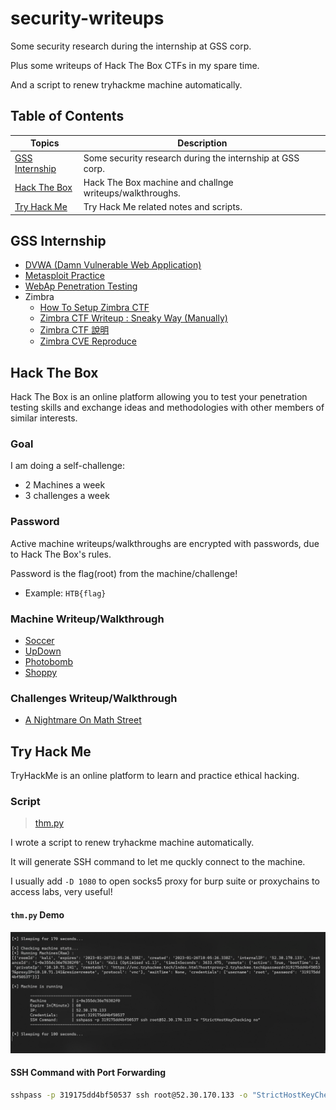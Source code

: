 # security-writeups

Some security research during the internship at GSS corp.

Plus some writeups of Hack The Box CTFs in my spare time.

And a script to renew tryhackme machine automatically.

## Table of Contents

Topics | Description
--- | ---
[GSS Internship](#gss-internship) | Some security research during the internship at GSS corp.
[Hack The Box](#hack-the-box) | Hack The Box machine and challnge writeups/walkthroughs.
[Try Hack Me](#try-hack-me) | Try Hack Me related notes and scripts.

## GSS Internship

- [DVWA (Damn Vulnerable Web Application)](./gss/DVWA.md)
- [Metasploit Practice](./gss/metasploit.md)
- [WebAp Penetration Testing](./gss/WebAp-PT.md)
- Zimbra
  - [How To Setup Zimbra CTF](https://medium.com/@opabravo/frist-time-deploying-a-ctf-challenge-c13871d45970)
  - [Zimbra CTF Writeup : Sneaky Way (Manually)](https://medium.com/@opabravo/zimbra-ctf-writeup-manually-6afe91be52a0)
  - [Zimbra CTF 說明](./gss/Zimbra-CTF-Intro.pdf)
  - [Zimbra CVE Reproduce](./gss/Zimbra.pdf)

## Hack The Box

Hack The Box is an online platform allowing you to test your penetration testing skills and exchange ideas and methodologies with other members of similar interests.

### Goal

I am doing a self-challenge:

- 2 Machines a week
- 3 challenges a week

### Password

Active machine writeups/walkthroughs are encrypted with passwords, due to Hack The Box's rules.

Password is the flag(root) from the machine/challenge!

- Example: `HTB{flag}`

### Machine Writeup/Walkthrough

- [Soccer](./htb/Machines/Soccer.pdf)
- [UpDown](./htb/Machines/Updown.pdf)
- [Photobomb](./htb/Machines/Photobomb.pdf)
- [Shoppy](./htb/Machines/Shoppy.pdf)

### Challenges Writeup/Walkthrough

- [A Nightmare On Math Street](./htb/Challenges/A-Nightmare-On-Math-Street.pdf)

## Try Hack Me

TryHackMe is an online platform to learn and practice ethical hacking.

### Script

> [thm.py](./thm/thm.py)

I wrote a script to renew tryhackme machine automatically.

It will generate SSH command to let me quckly connect to the machine.

I usually add `-D 1080` to open socks5 proxy for burp suite or proxychains to access labs, very useful!

#### `thm.py` Demo

![THM Script](./img/thm_script.png)

#### SSH Command with Port Forwarding

```bash
sshpass -p 319175dd4bf50537 ssh root@52.30.170.133 -o "StrictHostKeyChecking no" -D 1080
```
